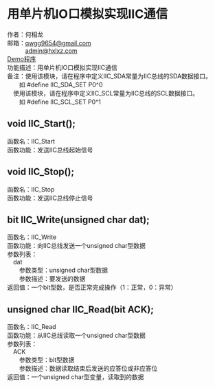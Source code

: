 # 用单片机IO口模拟实现IIC通信
作者：何相龙 <br/>
邮箱：qwgg9654@gmail.com <br/>
&emsp;&emsp;&emsp;admin@hxlxz.com <br/>
<a href="/IIC/Demo/" target="_blank">Demo程序</a>  <br/>
功能描述：用单片机IO口模拟实现IIC通信 <br/>
备注：使用该模块，请在程序中定义IIC_SDA常量为IIC总线的SDA数据接口。 <br/>
&emsp;&emsp;如 #define IIC_SDA_SET P0^0 <br/>
&emsp;使用该模块，请在程序中定义IIC_SCL常量为IIC总线的SCL数据接口。 <br/>
&emsp;&emsp;如 #define IIC_SCL_SET P0^1 <br/>
## void IIC_Start();
函数名：IIC_Start <br/>
函数功能：发送IIC总线起始信号 <br/>
## void IIC_Stop();
函数名：IIC_Stop <br/>
函数功能：发送IIC总线停止信号 <br/>
## bit IIC_Write(unsigned char dat);
函数名：IIC_Write <br/>
函数功能：向IIC总线发送一个unsigned char型数据 <br/>
参数列表： <br/>
&emsp;dat <br/>
&emsp;&emsp;参数类型：unsigned char型数据 <br/>
&emsp;&emsp;参数描述：要发送的数据 <br/>
返回值：一个bit型数，是否正常完成操作（1：正常，0：异常） <br/>
## unsigned char IIC_Read(bit ACK);
函数名：IIC_Read <br/>
函数功能：从IIC总线读取一个unsigned char型数据 <br/>
参数列表： <br/>
&emsp;ACK <br/>
&emsp;&emsp;参数类型：bit型数据 <br/>
&emsp;&emsp;参数描述：数据读取结束后发送的应答位或非应答位 <br/>
返回值：一个unsigned char型变量，读取到的数据 <br/>

